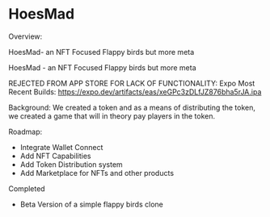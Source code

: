 # HoesMad
Overview:

HoesMad- an NFT Focused Flappy birds but more meta

HoesMad - an NFT Focused Flappy birds but more meta

REJECTED FROM APP STORE FOR LACK OF FUNCTIONALITY:
Expo Most Recent Builds: https://expo.dev/artifacts/eas/xeGPc3zDLfJZ876bha5rJA.ipa


Background:
We created a token and as a means of distributing the token, we created a game that will in theory pay players in the token.


Roadmap:
- Integrate Wallet Connect
- Add NFT Capabilities
- Add Token Distribution system
- Add Marketplace for NFTs and other products

Completed
- Beta Version of a simple flappy birds clone

